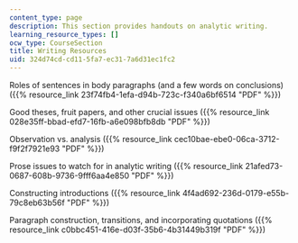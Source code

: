 ```yaml
---
content_type: page
description: This section provides handouts on analytic writing.
learning_resource_types: []
ocw_type: CourseSection
title: Writing Resources
uid: 324d74cd-cd11-5fa7-ec31-7a6d31ec1fc2
---
```


Roles of sentences in body paragraphs (and a few words on conclusions) ({{% resource_link 23f74fb4-1efa-d94b-723c-f340a6bf6514 "PDF" %}})

Good theses, fruit papers, and other crucial issues ({{% resource_link 028e35ff-bbad-efd7-16fb-a6e098bfb8db "PDF" %}})

Observation vs. analysis ({{% resource_link cec10bae-ebe0-06ca-3712-f9f2f7921e93 "PDF" %}})

Prose issues to watch for in analytic writing ({{% resource_link 21afed73-0687-608b-9736-9fff6aa4e850 "PDF" %}})

Constructing introductions ({{% resource_link 4f4ad692-236d-0179-e55b-79c8eb63b56f "PDF" %}})

Paragraph construction, transitions, and incorporating quotations ({{% resource_link c0bbc451-416e-d03f-35b6-4b31449b319f "PDF" %}})